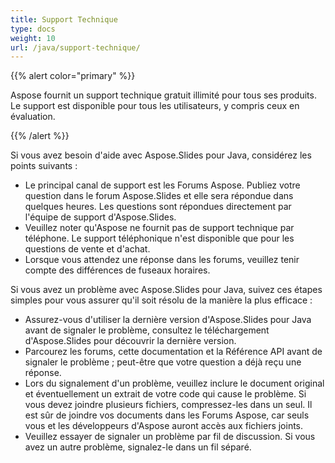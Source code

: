 ```yaml
---
title: Support Technique
type: docs
weight: 10
url: /java/support-technique/
---
```


{{% alert color="primary" %}} 

Aspose fournit un support technique gratuit illimité pour tous ses produits. Le support est disponible pour tous les utilisateurs, y compris ceux en évaluation.

{{% /alert %}} 

Si vous avez besoin d'aide avec Aspose.Slides pour Java, considérez les points suivants :

- Le principal canal de support est les Forums Aspose. Publiez votre question dans le forum Aspose.Slides et elle sera répondue dans quelques heures. Les questions sont répondues directement par l'équipe de support d'Aspose.Slides.
- Veuillez noter qu'Aspose ne fournit pas de support technique par téléphone. Le support téléphonique n'est disponible que pour les questions de vente et d'achat.
- Lorsque vous attendez une réponse dans les forums, veuillez tenir compte des différences de fuseaux horaires.


Si vous avez un problème avec Aspose.Slides pour Java, suivez ces étapes simples pour vous assurer qu'il soit résolu de la manière la plus efficace :

- Assurez-vous d'utiliser la dernière version d'Aspose.Slides pour Java avant de signaler le problème, consultez le téléchargement d'Aspose.Slides pour découvrir la dernière version.
- Parcourez les forums, cette documentation et la Référence API avant de signaler le problème ; peut-être que votre question a déjà reçu une réponse.
- Lors du signalement d'un problème, veuillez inclure le document original et éventuellement un extrait de votre code qui cause le problème. Si vous devez joindre plusieurs fichiers, compressez-les dans un seul. Il est sûr de joindre vos documents dans les Forums Aspose, car seuls vous et les développeurs d'Aspose auront accès aux fichiers joints.
- Veuillez essayer de signaler un problème par fil de discussion. Si vous avez un autre problème, signalez-le dans un fil séparé.